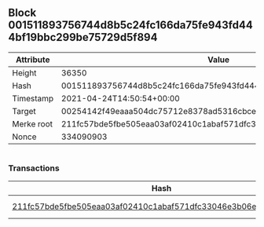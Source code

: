 ## Block 001511893756744d8b5c24fc166da75fe943fd444bf19bbc299be75729d5f894

Attribute | Value
--- | ---
Height | 36350
Hash | 001511893756744d8b5c24fc166da75fe943fd444bf19bbc299be75729d5f894
Timestamp | 2021-04-24T14:50:54+00:00
Target | 00254142f49eaaa504dc75712e8378ad5316cbcead634704b3734b6271167cc4
Merke root | 211fc57bde5fbe505eaa03af02410c1abaf571dfc33046e3b06efd3562bfa8a7
Nonce | 334090903

```

```

### Transactions

Hash | Amount
--- | ---
[211fc57bde5fbe505eaa03af02410c1abaf571dfc33046e3b06efd3562bfa8a7](211fc57bde5fbe505eaa03af02410c1abaf571dfc33046e3b06efd3562bfa8a7.md) | 10.00000000 SKEPTI 

